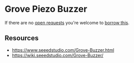 # Grove Piezo Buzzer
If there are no [open requests](../../../../issues?q=is%3Aissue+is%3Aopen+%22Grove+Piezo+Buzzer%22) you're welcome to [borrow this](../../../../issues/new?title=Borrow+request+for+Grove+Piezo+Buzzer&body=1+piece+of+%5Bthis%5D%28..%2Fblob%2Fmain%2F.%2FHardware%2FActuators%2FGrove_Piezo_Buzzer.md%29+for+~2+weeks.).

## Resources
- https://www.seeedstudio.com/Grove-Buzzer.html
- https://wiki.seeedstudio.com/Grove-Buzzer/

